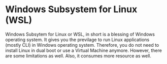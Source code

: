 # Windows Subsystem for Linux (WSL)

Windows Subsytem for Linux or WSL, in short is a blessing of Windows operating system. It gives you the previlage to run Linux applications (mostly CLI) in Windows operating system. Therefore, you do not need to install Linux in dual boot or use a Virtual Machine anymore. However, there are some limitations as well. Also, it consumes more resource as well.